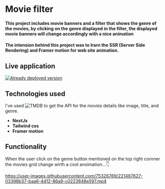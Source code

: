 # Movie filter
#### This project includes movie banners and a filter that shows the genre of the movies, by clicking on the genre displayed in the filter, the displayed movie banners will change accordingly with a nice animation

#### The intension behind this project was to lrarn the SSR (Server Side Rendering) and Framer motion for web site animation.

## Live application
[![Already deployed version](https://vercel.com/button)](https://movie-filter-animation-eight.vercel.app/)

## Technologies used

I've used ![TMDB](https://www.themoviedb.org/) to get the API for the movies details like image, title, and genre.    

- **NextJs**
- **Tailwind css**
- **Framer motion**

## Functionality

When the user click on the genre button mentioned on the top right cornner the movies grid change wirth a cool anoimation...👇

https://user-images.githubusercontent.com/75326769/221487627-03398b37-baa6-4d12-86a9-c0223848e597.mp4









